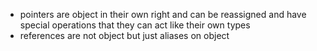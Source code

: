 - pointers are object in their own right and can be reassigned and have special operations that they can act like their own types
- references are not object but just aliases on object